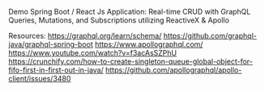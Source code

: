 Demo Spring Boot / React Js Application:
Real-time CRUD with GraphQL Queries, Mutations, and Subscriptions utilizing ReactiveX & Apollo

Resources:
https://graphql.org/learn/schema/
https://github.com/graphql-java/graphql-spring-boot
https://www.apollographql.com/
https://www.youtube.com/watch?v=f3acAsSZPhU
https://crunchify.com/how-to-create-singleton-queue-global-object-for-fifo-first-in-first-out-in-java/
https://github.com/apollographql/apollo-client/issues/3480